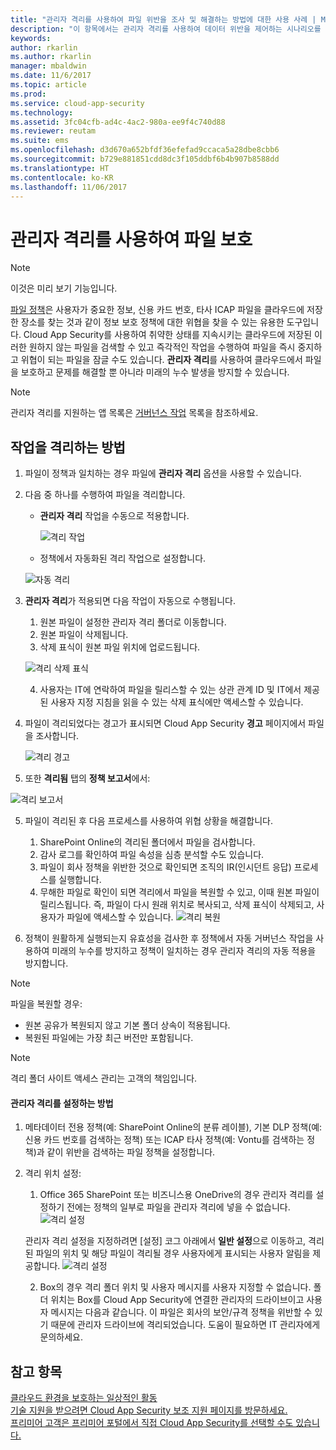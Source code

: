 ```yaml
---
title: "관리자 격리를 사용하여 파일 위반을 조사 및 해결하는 방법에 대한 사용 사례 | Microsoft Docs"
description: "이 항목에서는 관리자 격리를 사용하여 데이터 위반을 제어하는 시나리오를 설명합니다."
keywords: 
author: rkarlin
ms.author: rkarlin
manager: mbaldwin
ms.date: 11/6/2017
ms.topic: article
ms.prod: 
ms.service: cloud-app-security
ms.technology: 
ms.assetid: 3fc04cfb-ad4c-4ac2-980a-ee9f4c740d88
ms.reviewer: reutam
ms.suite: ems
ms.openlocfilehash: d3d670a652bfdf36efefad9ccaca5a28dbe8cbb6
ms.sourcegitcommit: b729e881851cdd8dc3f105ddbf6b4b907b8588dd
ms.translationtype: HT
ms.contentlocale: ko-KR
ms.lasthandoff: 11/06/2017
---
```

# <a name="protecting-your-files-with-admin-quarantine"></a>관리자 격리를 사용하여 파일 보호

> [!NOTE]
> 이것은 미리 보기 기능입니다.

[파일 정책](data-protection-policies.md)은 사용자가 중요한 정보, 신용 카드 번호, 타사 ICAP 파일을 클라우드에 저장한 장소를 찾는 것과 같이 정보 보호 정책에 대한 위협을 찾을 수 있는 유용한 도구입니다. Cloud App Security를 사용하여 취약한 상태를 지속시키는 클라우드에 저장된 이러한 원하지 않는 파일을 검색할 수 있고 즉각적인 작업을 수행하여 파일을 즉시 중지하고 위협이 되는 파일을 잠글 수도 있습니다. **관리자 격리**를 사용하여 클라우드에서 파일을 보호하고 문제를 해결할 뿐 아니라 미래의 누수 발생을 방지할 수 있습니다. 

>[!NOTE] 
> 관리자 격리를 지원하는 앱 목록은 [거버넌스 작업](governance-actions.md) 목록을 참조하세요.
 
## <a name="how-quarantine-works"></a>작업을 격리하는 방법 

1. 파일이 정책과 일치하는 경우 파일에 **관리자 격리** 옵션을 사용할 수 있습니다.

3. 다음 중 하나를 수행하여 파일을 격리합니다.
    - **관리자 격리** 작업을 수동으로 적용합니다.
     
      ![격리 작업](./media/quarantine-action.png)

    - 정책에서 자동화된 격리 작업으로 설정합니다. 

     ![자동 격리](./media/quarantine-automated.png)

4. **관리자 격리**가 적용되면 다음 작업이 자동으로 수행됩니다.

    1. 원본 파일이 설정한 관리자 격리 폴더로 이동합니다.
    2. 원본 파일이 삭제됩니다.
    3. 삭제 표식이 원본 파일 위치에 업로드됩니다.

      ![격리 삭제 표식](./media/quarantine-tombstone.png)

    4. 사용자는 IT에 연락하여 파일을 릴리스할 수 있는 상관 관계 ID 및 IT에서 제공된 사용자 지정 지침을 읽을 수 있는 삭제 표식에만 액세스할 수 있습니다.

4. 파일이 격리되었다는 경고가 표시되면 Cloud App Security **경고** 페이지에서 파일을 조사합니다.

   ![격리 경고](./media/quarantine-alerts.png)
 
5. 또한 **격리됨** 탭의 **정책 보고서**에서:

  ![격리 보고서](./media/quarantine-report.png)
    
5. 파일이 격리된 후 다음 프로세스를 사용하여 위협 상황을 해결합니다.
       
    1. SharePoint Online의 격리된 폴더에서 파일을 검사합니다.
    3. 감사 로그를 확인하여 파일 속성을 심층 분석할 수도 있습니다.
    4. 파일이 회사 정책을 위반한 것으로 확인되면 조직의 IR(인시던트 응답) 프로세스를 실행합니다.
    5. 무해한 파일로 확인이 되면 격리에서 파일을 복원할 수 있고, 이때 원본 파일이 릴리스됩니다. 즉, 파일이 다시 원래 위치로 복사되고, 삭제 표식이 삭제되고, 사용자가 파일에 액세스할 수 있습니다.
       ![격리 복원](./media/quarantine-restore.png)
6. 정책이 원활하게 실행되는지 유효성을 검사한 후 정책에서 자동 거버넌스 작업을 사용하여 미래의 누수를 방지하고 정책이 일치하는 경우 관리자 격리의 자동 적용을 방지합니다.

>[!NOTE]
>파일을 복원할 경우:
- 원본 공유가 복원되지 않고 기본 폴더 상속이 적용됩니다.
- 복원된 파일에는 가장 최근 버전만 포함됩니다.


>[!NOTE]
>격리 폴더 사이트 액세스 관리는 고객의 책임입니다.

#### <a name="how-to-set-up-admin-quarantine"></a>관리자 격리를 설정하는 방법

1. 메타데이터 전용 정책(예: SharePoint Online의 분류 레이블), 기본 DLP 정책(예: 신용 카드 번호를 검색하는 정책) 또는 ICAP 타사 정책(예: Vontu를 검색하는 정책)과 같이 위반을 검색하는 파일 정책을 설정합니다.

2. 격리 위치 설정:
    1. Office 365 SharePoint 또는 비즈니스용 OneDrive의 경우 관리자 격리를 설정하기 전에는 정책의 일부로 파일을 관리자 격리에 넣을 수 없습니다. ![격리 설정](./media/quarantine-warning.png)

    관리자 격리 설정을 지정하려면 [설정] 코그 아래에서 **일반 설정**으로 이동하고, 격리된 파일의 위치 및 해당 파일이 격리될 경우 사용자에게 표시되는 사용자 알림을 제공합니다. 
    ![격리 설정](./media/quarantine-settings.png)

    2. Box의 경우 격리 폴더 위치 및 사용자 메시지를 사용자 지정할 수 없습니다. 폴더 위치는 Box를 Cloud App Security에 연결한 관리자의 드라이브이고 사용자 메시지는 다음과 같습니다. 이 파일은 회사의 보안/규격 정책을 위반할 수 있기 때문에 관리자 드라이브에 격리되었습니다. 도움이 필요하면 IT 관리자에게 문의하세요.



## <a name="see-also"></a>참고 항목  
[클라우드 환경을 보호하는 일상적인 활동](daily-activities-to-protect-your-cloud-environment.md)   
[기술 지원을 받으려면 Cloud App Security 보조 지원 페이지를 방문하세요.](http://support.microsoft.com/oas/default.aspx?prid=16031)   
[프리미어 고객은 프리미어 포털에서 직접 Cloud App Security를 선택할 수도 있습니다.](https://premier.microsoft.com/)  
  
  